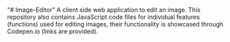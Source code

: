 "# Image-Editor" 
A client side web application to edit an image.
This repository also contains JavaScript code files for individual features (functions) used for editing images, their functionality is showcased through Codepen.io (links are provided).
